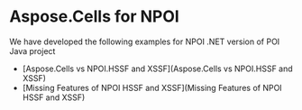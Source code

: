 # Aspose.Cells for NPOI

We have developed the following examples for NPOI .NET version of POI Java project

* [Aspose.Cells vs NPOI.HSSF and XSSF](Aspose.Cells vs NPOI.HSSF and XSSF)
* [Missing Features of NPOI HSSF and XSSF](Missing Features of NPOI HSSF and XSSF)